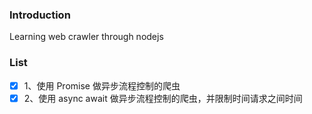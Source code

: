 ### Introduction

Learning web crawler through nodejs

### List

* [x] 1、使用 Promise 做异步流程控制的爬虫
* [x] 2、使用 async await 做异步流程控制的爬虫，并限制时间请求之间时间
